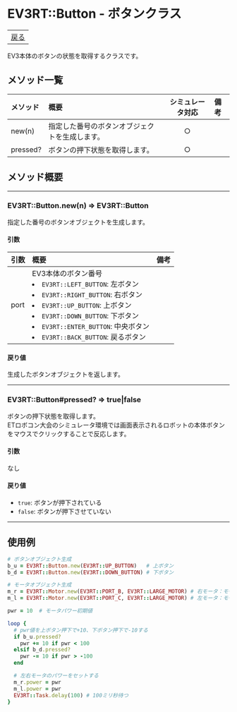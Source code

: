 # EV3RT::Button - ボタンクラス

<table width="100%"><tr><td align="right"><a href="README.md">戻る</a></td></tr></table>

EV3本体のボタンの状態を取得するクラスです。

## メソッド一覧

|メソッド|概要|シミュレータ対応|備考|
|:--|:--|:-:|:--|
|new(n)|指定した番号のボタンオブジェクトを生成します。|○||
|pressed?|ボタンの押下状態を取得します。|○||

## メソッド概要

---

### EV3RT::Button.new(n) => EV3RT::Button

指定した番号のボタンオブジェクトを生成します。

#### 引数

|引数|概要|備考|
|:--|:--|:--|
|port|EV3本体のボタン番号<li>`EV3RT::LEFT_BUTTON`: 左ボタン<li>`EV3RT::RIGHT_BUTTON`: 右ボタン<li>`EV3RT::UP_BUTTON`: 上ボタン<li>`EV3RT::DOWN_BUTTON`: 下ボタン<li>`EV3RT::ENTER_BUTTON`: 中央ボタン<li>`EV3RT::BACK_BUTTON`: 戻るボタン||

#### 戻り値

生成したボタンオブジェクトを返します。

---

### EV3RT::Button#pressed? => true|false

ボタンの押下状態を取得します。  
ETロボコン大会のシミュレータ環境では画面表示されるロボットの本体ボタンをマウスでクリックすることで反応します。

#### 引数

なし

#### 戻り値

- `true`: ボタンが押下されている
- `false`: ボタンが押下させていない

---
## 使用例

```ruby
# ボタンオブジェクト生成
b_u = EV3RT::Button.new(EV3RT::UP_BUTTON)   # 上ボタン
b_d = EV3RT::Button.new(EV3RT::DOWN_BUTTON) # 下ボタン

# モータオブジェクト生成
m_r = EV3RT::Motor.new(EV3RT::PORT_B, EV3RT::LARGE_MOTOR) # 右モータ：モータポートBを使用
m_l = EV3RT::Motor.new(EV3RT::PORT_C, EV3RT::LARGE_MOTOR) # 左モータ：モータポートCを使用

pwr = 10  # モータパワー初期値

loop {
  # pwr値を上ボタン押下で+10、下ボタン押下で-10する
  if b_u.pressed?
    pwr += 10 if pwr < 100
  elsif b_d.pressed?
    pwr -= 10 if pwr > -100
  end

  # 左右モータのパワーをセットする
  m_r.power = pwr
  m_l.power = pwr
  EV3RT::Task.delay(100) # 100ミリ秒待つ
}
```
